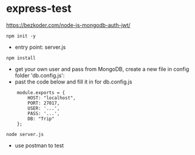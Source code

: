 # express-test
https://bezkoder.com/node-js-mongodb-auth-jwt/

```
npm init -y
```
* entry point: server.js

```
npm install
```

* get your own user and pass from MongoDB, create a new file in config folder 'db.config.js':
* past the code below and fill it in for db.config.js
```
    module.exports = {
        HOST: "localhost",
        PORT: 27017,
        USER: '...',
        PASS: '...',
        DB: "Trip"
    };
```
```
node server.js
```

* use postman to test
